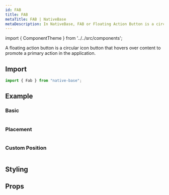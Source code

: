```yaml
---
id: FAB
title: FAB
metaTitle: FAB | NativeBase
metaDescription: In NativeBase, FAB or Floating Action Button is a circular icon button that hovers over the content to execute a primary action in the application. Know more here.
---
```


import { ComponentTheme } from '../../src/components';

A floating action button is a circular icon button that hovers over content to promote a primary action in the application.

## Import

```jsx
import { Fab } from "native-base";
```

## Example

### Basic

```ComponentSnackPlayer path=components,composites,Fab,Basic.tsx

```

### Placement

```ComponentSnackPlayer path=components,composites,Fab,Placement.tsx

```

### Custom Position

```ComponentSnackPlayer path=components,composites,Fab,CustomPosition.tsx

```

## Styling

<ComponentTheme name="fab" componentName="FAB" />

## Props

```ComponentPropTable path=composites,Fab,Fab.tsx

```
